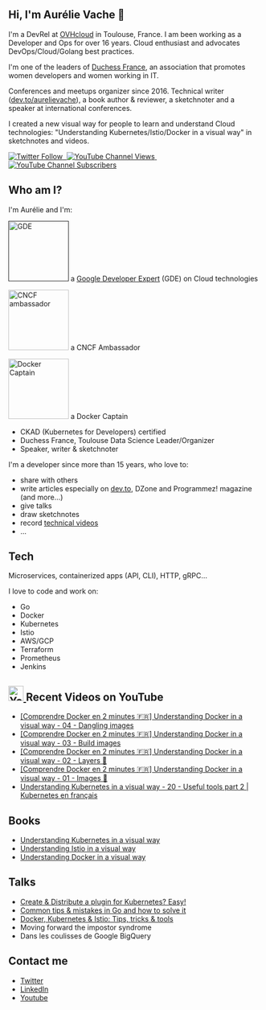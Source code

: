 ## Hi, I'm Aurélie Vache 👋

I'm a DevRel at [OVHcloud](https://www.ovhcloud.com/fr/) in Toulouse, France.
I am been working as a Developer and Ops for over 16 years. Cloud enthusiast and advocates DevOps/Cloud/Golang best practices. 

I'm one of the leaders of [Duchess France](https://www.duchess-france.org/), an association that promotes women developers and women working in IT.

Conferences and meetups organizer since 2016. Technical writer ([dev.to/aurelievache](https://dev.to/aurelievache/)), a book author & reviewer, a sketchnoter and a speaker at international conferences.

I created a new visual way for people to learn and understand Cloud technologies: "Understanding Kubernetes/Istio/Docker in a visual way" in sketchnotes and videos.

<a href="https://twitter.com/aurelievache"><img alt="Twitter Follow" src="https://img.shields.io/twitter/follow/aurelievache?label=Twitter&style=for-the-badge&logo=twitter&color=1DA1F2"> &nbsp;<a href="https://www.youtube.com/c/AurelieVache"><img alt="YouTube Channel Views" src="https://img.shields.io/youtube/channel/views/UCrRk0kOP58lBMl9B8ZS8Vlg?style=for-the-badge&logo=youtube&label=YOUTUBE VIEWS">&nbsp;<img alt="YouTube Channel Subscribers" src="https://img.shields.io/youtube/channel/subscribers/UCrRk0kOP58lBMl9B8ZS8Vlg?style=for-the-badge&logo=youtube&label=YOUTUBE"></a>

## Who am I?

I'm Aurélie and I'm:

<a href=""><img src="https://developers.google.com/profile/badges/community/gde/badge.svg" alt="GDE" style="width:120px;"/></a> a [Google Developer Expert](https://developers.google.com/community/experts/directory) (GDE) on Cloud technologies
 
<a href="https://www.cncf.io/people/ambassadors/"><img src="https://www.cncf.io/wp-content/uploads/2020/08/cncf_ambassador-768x628-1.png" alt="CNCF ambassador" style="width:120px;"/></a> a CNCF Ambassador
  
<a href="https://www.docker.com/community/captains
"><img src="https://avatars.githubusercontent.com/u/18412632?s=200&v=4" alt="Docker Captain" style="width:120px;"/></a> a Docker Captain
  
* CKAD (Kubernetes for Developers) certified
* Duchess France, Toulouse Data Science Leader/Organizer
* Speaker, writer & sketchnoter

I'm a developer since more than 15 years, who love to:
* share with others
* write articles especially on [dev.to](https://dev.to/aurelievache), DZone and Programmez! magazine (and more...)
* give talks
* draw sketchnotes
* record [technical videos](https://www.youtube.com/channel/UCrRk0kOP58lBMl9B8ZS8Vlg)
* ...

## Tech

Microservices, containerized apps (API, CLI), HTTP, gRPC...

I love to code and work on:
* Go
* Docker
* Kubernetes
* Istio
* AWS/GCP
* Terraform
* Prometheus
* Jenkins

 ## <a href="https://www.youtube.com/channel/UCrRk0kOP58lBMl9B8ZS8Vlg"><img src="https://cdn.worldvectorlogo.com/logos/youtube-icon.svg" title="YouTube ChannelDocker" alt="Youtube Channel" width="30"/> </a>Recent Videos on YouTube
 
<!-- YOUTUBE-VIDEOS-LIST:START -->
- [[Comprendre Docker en 2 minutes 🇫🇷] Understanding Docker in a visual way - 04 - Dangling images](https://www.youtube.com/watch?v=JygkQiKzve8)
- [[Comprendre Docker en 2 minutes 🇫🇷] Understanding Docker in a visual way - 03 - Build images](https://www.youtube.com/watch?v=3IFixKo9b5I&t=4s)
- [[Comprendre Docker en 2 minutes 🇫🇷] Understanding Docker in a visual way - 02 - Layers 🍰](https://www.youtube.com/watch?v=zdFFRQuKgrQ)
- [[Comprendre Docker en 2 minutes 🇫🇷] Understanding Docker in a visual way - 01 - Images 🎂](https://www.youtube.com/watch?v=3hol91BkYHU&t=8s)
- [Understanding Kubernetes in a visual way - 20 - Useful tools part 2 | Kubernetes en français](https://www.youtube.com/watch?v=M9CN-VEBcME)
<!-- YOUTUBE-VIDEOS-LIST:END -->
  
## Books

* [Understanding Kubernetes in a visual way](https://gumroad.com/aurelievache#uCxcr)
* [Understanding Istio in a visual way](https://gumroad.com/aurelievache#vJYhM)
* [Understanding Docker in a visual way](https://gumroad.com/aurelievache#YTLzM)

## Talks

* [Create & Distribute a plugin for Kubernetes? Easy!](http://bit.ly/kubernetes-plugin-krew)
* [Common tips & mistakes in Go and how to solve it](https://docs.google.com/presentation/d/1RIzB0mW7XbaoarZVoRQREPE4ZBEY9wsbaGE97Ju6G-U/)
* [Docker, Kubernetes & Istio: Tips, tricks & tools](http://bit.ly/docker-k8s-Istio-tips-tricks)
* Moving forward the impostor syndrome
* Dans les coulisses de Google BigQuery

## Contact me

* [Twitter](https://twitter.com/aurelievache)
* [LinkedIn](https://www.linkedin.com/in/aurelievache/)
* [Youtube](https://www.youtube.com/channel/UCrRk0kOP58lBMl9B8ZS8Vlg)
